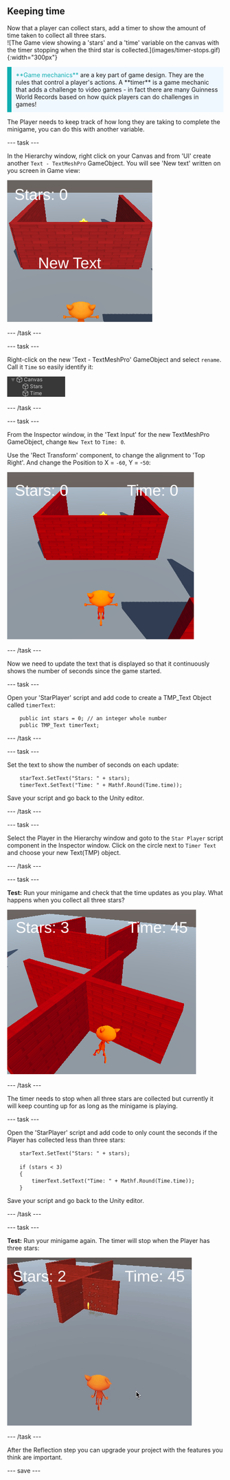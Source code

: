 ## Keeping time

<div style="display: flex; flex-wrap: wrap">
<div style="flex-basis: 200px; flex-grow: 1; margin-right: 15px;">
Now that a player can collect stars, add a timer to show the amount of time taken to collect all three stars. 
</div>
<div>
![The Game view showing a 'stars' and a 'time' variable on the canvas with the timer stopping when the third star is collected.](images/timer-stops.gif){:width="300px"}
</div>
</div>

<p style="border-left: solid; border-width:10px; border-color: #0faeb0; background-color: aliceblue; padding: 10px;">
<span style="color: #0faeb0">**Game mechanics**</span> are a key part of game design. They are the rules that control a player's actions. A **timer** is a game mechanic that adds a challenge to video games - in fact there are many Guinness World Records based on how quick players can do challenges in games!
</p>

The Player needs to keep track of how long they are taking to complete the minigame, you can do this with another variable. 

--- task ---

In the Hierarchy window, right click on your Canvas and from 'UI' create another `Text - TextMeshPro` GameObject. You will see 'New text' written on you screen in Game view: 

![The Game view with a 'New text' UI text item showing across the screen.](images/new-timer.png)

--- /task ---

--- task ---

Right-click on the new 'Text - TextMeshPro' GameObject and select `rename`. Call it `Time` so easily identify it:

![Renamed Time gameobject in Hierachy window](images/time-gameobject.png)

--- /task ---

--- task ---

From the Inspector window, in the 'Text Input' for the new TextMeshPro GameObject, change `New Text` to `Time: 0`.

Use the 'Rect Transform' component, to change the alignment to 'Top Right'. And change the Position to X = `-60`, Y = -`50`:

![The Inspector window with Anchor presets dropdown showing top right and Pos x -60 and Pos Y - 50 updated](images/reposition-text-timer.png)

--- /task ---

Now we need to update the text that is displayed so that it continuously shows the number of seconds since the game started.

--- task ---

Open your 'StarPlayer' script and add code to create a TMP_Text Object called `timerText`: 

```
    public int stars = 0; // an integer whole number
    public TMP_Text timerText;

```

--- /task ---

--- task ---

Set the text to show the number of seconds on each update:

```
    starText.SetText("Stars: " + stars);
    timerText.SetText("Time: " + Mathf.Round(Time.time));
```

Save your script and go back to the Unity editor. 

--- /task ---

--- task ---

Select the Player in the Hierarchy window and goto to the `Star Player` script component in the Inspector window. Click on the circle next to `Timer Text` and choose your new Text(TMP) object. 

--- /task ---

--- task ---

**Test:** Run your minigame and check that the time updates as you play. What happens when you collect all three stars? 

![Game view with UI text showing 3 stars collected and time 45 seconds ](images/both-texts-updating.png)

--- /task ---

The timer needs to stop when all three stars are collected but currently it will keep counting up for as long as the minigame is playing. 

--- task ---

Open the 'StarPlayer' script and add code to only count the seconds if the Player has collected less than three stars:

```
    starText.SetText("Stars: " + stars);

    if (stars < 3)
    {
        timerText.SetText("Time: " + Mathf.Round(Time.time));
    }
```

Save your script and go back to the Unity editor. 

--- /task ---

--- task ---

**Test:** Run your minigame again. The timer will stop when the Player has three stars: 

![The Game view showing the timer counting up from 45 and stopping at 47 when three stars are collected.](images/timer-stops.gif)

--- /task ---

After the Reflection step you can upgrade your project with the features you think are important. 

--- save ---